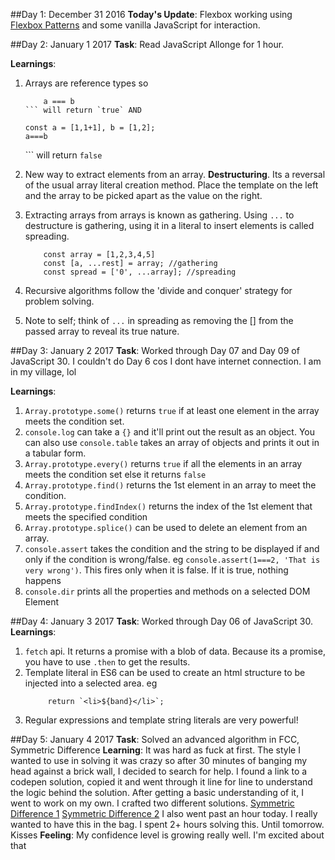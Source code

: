 
##Day 1: December 31 2016
**Today's Update**: Flexbox working using [Flexbox Patterns](http://www.flexboxpatterns.com/home) and some vanilla JavaScript for interaction.

##Day 2: January 1 2017
**Task**: Read JavaScript Allonge for 1 hour. 


**Learnings**:


1.  Arrays are reference types so 
    
    ```const a = [], b = x;
        a === b
    ``` will return `true` AND
    ```
        const a = [1,1+1], b = [1,2];
        a===b
    ``` will return `false`  
2.  New way to extract elements from an array. **Destructuring**. Its a reversal of the usual array literal creation method. Place the template on the left and the array to be picked apart as the value on the right.
3.  Extracting arrays from arrays is known as gathering. Using `...` to destructure is gathering, using it in a literal to insert elements is called spreading.
    ```
        const array = [1,2,3,4,5]
        const [a, ...rest] = array; //gathering
        const spread = ['0', ...array]; //spreading
    ```
4.  Recursive algorithms follow the 'divide and conquer' strategy for problem solving.
5.  Note to self; think of `...` in spreading as removing the [] from the passed array to reveal its true nature.

##Day 3: January 2 2017
**Task**: Worked through Day 07 and Day 09 of JavaScript 30. I couldn't do Day 6 cos I dont have internet connection. I am in my village, lol


**Learnings**:


1.  `Array.prototype.some()` returns `true` if at least one element in the array meets the condition set.
2. `console.log` can take a `{}` and it'll print out the result as an object. You can also use `console.table` takes an array of objects and prints it out in a tabular form.
3. `Array.prototype.every()` returns `true` if all the elements in an array meets the condition set else it returns `false`
4. `Array.prototype.find()` returns the 1st element in an array to meet the condition.
5. `Array.prototype.findIndex()` returns the index of the 1st element that meets the specified condition
6. `Array.prototype.splice()` can be used to delete an element from an array.
7. `console.assert` takes the condition and the string to be displayed if and only if the condition is wrong/false. eg `console.assert(1===2, 'That is very wrong')`. This fires only when it is false. If it is true, nothing happens
8. `console.dir` prints all the properties and methods on a selected DOM Element

##Day 4: January 3 2017
**Task**: Worked through Day 06 of JavaScript 30.
**Learnings**: 
1. `fetch` api. It returns a promise with a blob of data. Because its a promise, you have to use `.then` to get the results.
2. Template literal in ES6 can be used to create an html structure to be injected into a selected area. eg 
    ```
         return `<li>${band}</li>`;
    ```
3. Regular expressions and template string literals are very powerful!

##Day 5: January 4 2017
**Task**: Solved an advanced algorithm in FCC, Symmetric Difference
**Learning**:
It was hard as fuck at first. The style I wanted to use in solving it was crazy so after 30 minutes of banging my head against a brick wall, I decided to search for help.
I found a link to a codepen solution, copied it and went through it line for line to understand the logic behind the solution. After getting a basic understanding of it, 
I went to work on my own. I crafted two different solutions. [Symmetric Difference 1](https://github.com/Chiamaka/Freecodecamp/blob/master/advancedAlgos/Symmetric%20Difference.js) [Symmetric Difference 2](https://github.com/Chiamaka/Freecodecamp/blob/master/advancedAlgos/Symmetric%20Difference%202.js)
I also went past an hour today. I really wanted to have this in the bag. I spent 2+ hours solving this.
Until tomorrow. Kisses
**Feeling**: My confidence level is growing really well. I'm excited about that
